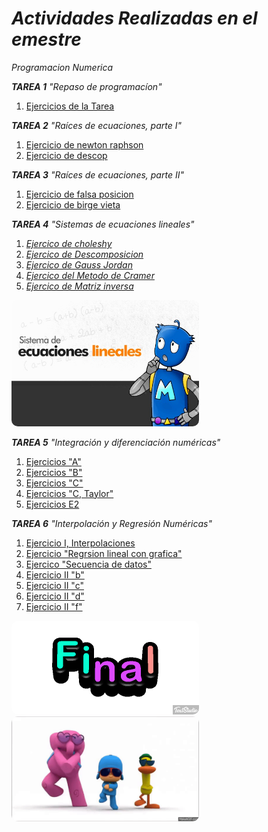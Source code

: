 # *Actividades Realizadas en el emestre*

 _Programacion Numerica_

**_TAREA 1_**
_"Repaso de programacíon"_
1. [Ejercicios de la Tarea](https://github.com/NestorHB20/Proyecto_Final/blob/main/PN%20Tarea%201.py)

**_TAREA 2_**
_"Raíces de ecuaciones, parte I"_
1. [Ejercicio de newton raphson](https://github.com/NestorHB20/Proyecto_Final/blob/main/newtonraphson%20(1).fig)
2. [Ejercicio de descop](https://github.com/NestorHB20/Proyecto_Final/blob/main/descop%20(1).fig)

**_TAREA 3_**
_"Raíces de ecuaciones, parte II"_
1. [Ejercicio de falsa posicion](https://github.com/NestorHB20/Proyecto_Final/blob/main/MetFP%20(1).mlx)
2. [Ejercicio de birge vieta](https://github.com/NestorHB20/Proyecto_Final/blob/main/MetBV%20(1).mlx)

**_TAREA 4_**
_"Sistemas de ecuaciones lineales"_
1. [_Ejercico de choleshy_](https://github.com/NestorHB20/Proyecto_Final/blob/main/Choleshy.py)
2. [_Ejercico de Descomposicion_](https://github.com/NestorHB20/Proyecto_Final/blob/main/Descomposicion%20Lu.py)
3. [_Ejercico de Gauss Jordan_](https://github.com/NestorHB20/Proyecto_Final/blob/main/GaussJordan.py)
4. [_Ejercico del Metodo de Cramer_](https://github.com/NestorHB20/Proyecto_Final/blob/main/MD%20cramer.py)
5. [_Ejercico de Matriz inversa_](https://github.com/NestorHB20/Proyecto_Final/blob/main/Matriz%20inversa.py)

<img src="imagen L.jpg" width="300" style="border-radius:10px;" alt="Imagen">

**_TAREA 5_**
_"Integración y diferenciación numéricas"_
1. [Ejercicios "A"](https://github.com/NestorHB20/Proyecto_Final/blob/main/Tarea5A.py)
2. [Ejercicios "B"](https://github.com/NestorHB20/Proyecto_Final/blob/44c5751f77d91ef1178d5c055e7549a924c7048c/Tarea5B.py)
3. [Ejercicios "C"](https://github.com/NestorHB20/Proyecto_Final/blob/44c5751f77d91ef1178d5c055e7549a924c7048c/Tarea5C.py)
4. [Ejercicios "C, Taylor"](https://github.com/NestorHB20/Proyecto_Final/blob/44c5751f77d91ef1178d5c055e7549a924c7048c/Tarea5CTaylor.py)
5. [Ejercicios E2](https://github.com/NestorHB20/Proyecto_Final/blob/44c5751f77d91ef1178d5c055e7549a924c7048c/Tarea5E2.py)

**_TAREA 6_**
_"Interpolación y Regresión Numéricas"_
1. [Ejercicio I, Interpolaciones](https://github.com/NestorHB20/Proyecto_Final/blob/main/Ejercicio%20I%2C%20Interpolaciones.py)
2. [Ejercicio "Regrsion lineal con grafica"](https://github.com/NestorHB20/Proyecto_Final/blob/main/Regresion%20Lineal%20y%20grafica.py)
3. [Ejercico "Secuencia de datos"](https://github.com/NestorHB20/Proyecto_Final/blob/main/Secuencia%20de%20datos.py)
4. [Ejercicio II "b"](https://github.com/NestorHB20/Proyecto_Final/blob/main/Ejercicio%20II%20%22b%22.py)
5. [Ejercicio II "c"](https://github.com/NestorHB20/Proyecto_Final/blob/main/Ejercicio%20II%20%22c%22.py)
6. [Ejercicio II "d"](https://github.com/NestorHB20/Proyecto_Final/blob/main/Ejercicio%20II%20%22d%22.py)
7. [Ejercicio II "f"](https://github.com/NestorHB20/Proyecto_Final/blob/main/Ejercicio%20II%20%22f%22.py)


<img src="https://raw.githubusercontent.com/NestorHB20/Proyecto_Final/main/Final.gif" width="300" style="border-radius:10px;">

<img src="pocoyo.gif" width="300" style="border-radius:10px;" alt="El pocoyo">

